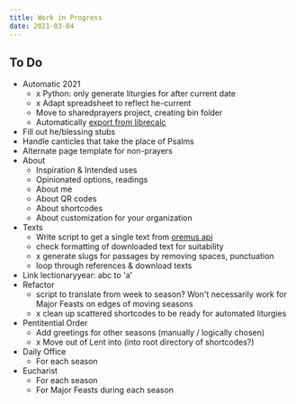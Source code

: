 ```yaml
---
title: Work in Progress
date: 2021-03-04
---
```


## To Do
- Automatic 2021
    - x Python: only generate liturgies for after current date
	- x Adapt spreadsheet to reflect he-current
	- Move to sharedprayers project, creating bin folder
	- Automatically [export from librecalc](https://ask.libreoffice.org/en/question/50035/convert-to-csv-via-command-line-with-all-text-fields-quoted/)
- Fill out he/blessing stubs
- Handle canticles that take the place of Psalms
- Alternate page template for non-prayers
- About
    - Inspiration & Intended uses
	- Opinionated options, readings
    - About me
	- About QR codes
	- About shortcodes
	- About customization for your organization
- Texts
    - Write script to get a single text from [oremus api](http://bible.oremus.org/api.html)
	- check formatting of downloaded text for suitability
	- x generate slugs for passages by removing spaces, punctuation
	- loop through references & download texts
- Link lectionaryyear: abc to 'a'
- Refactor
    - script to translate from week to season?
	    Won't necessarily work for Major Feasts on edges of moving seasons
    - x clean up scattered shortcodes to be ready for automated liturgies
- Pentitential Order
    -  Add greetings for other seasons (manually / logically chosen)
	-  x Move out of Lent into (into root directory of shortcodes?)
- Daily Office
    - For each season
- Eucharist
    - For each season
    - For Major Feasts during each season
